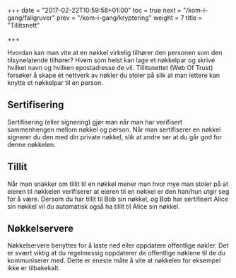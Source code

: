 +++
date = "2017-02-22T10:59:58+01:00"
toc = true
next = "/kom-i-gang/fallgruver"
prev = "/kom-i-gang/kryptering"
weight = 7
title = "Tillitsnett"

+++

Hvordan kan man vite at en nøkkel virkelig tilhører den personen som den
tilsynelatende tilhører? Hvem som helst kan lage et nøkkelpar og skrive hvilket
navn og hvilken epostadresse de vil. Tillitsnettet (Web Of Trust) forsøker å
skape et nettverk av nøkler du stoler på slik at man lettere kan knytte et
nøkkelpar til en person.

Sertifisering
-------------

Sertifisering (eller signering) gjør man når man har verifisert sammenhengen
mellom nøkkel og person. Når man sertifiserer en nøkkel signerer du den med din
private nøkkel, slik at andre ser at du går god for denne nøkkelen.

Tillit
------

Når man snakker om tillit til en nøkkel mener man hvor mye man stoler på at
eieren til nøkkelen verifiserer at eieren til en nøkkel er den han/hun utgir seg
for å være. Dersom du har tillit til Bob sin nøkkel, og Bob har sertifisert
Alice sin nøkkel vil du automatisk også ha tillit til Alice sin nøkkel.


Nøkkelservere
-------------

Nøkkelservere benyttes for å laste ned eller oppdatere offentlige nøkler.
Det er svært viktig at du regelmessig oppdaterer de offentlige nøklene til de
du kommuniserer med. Dette er eneste måte å vite at nøkkelen for eksempel ikke
er tilbakekalt.

